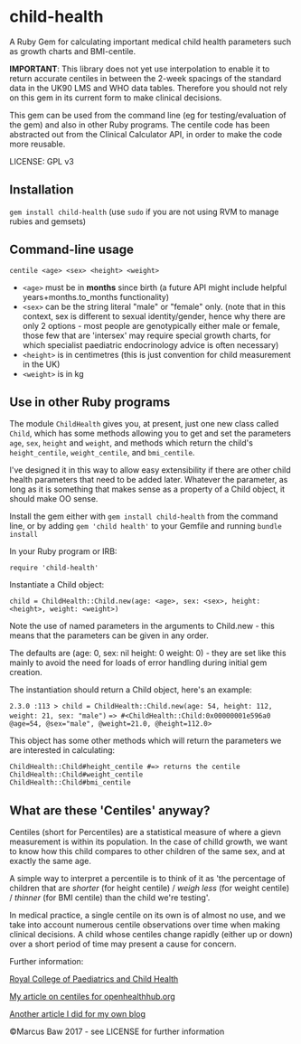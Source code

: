 # child-health
A Ruby Gem for calculating important medical child health parameters such as growth charts and BMI-centile.

**IMPORTANT**: This library does not yet use interpolation to enable it to return accurate centiles in between the 2-week spacings of the standard data in the UK90 LMS and WHO data tables. Therefore you should not rely on this gem in its current form to make clinical decisions.

This gem can be used from the command line (eg for testing/evaluation of the gem) and also in other Ruby programs. The centile code has been abstracted out from the Clinical Calculator API, in order to make the code more reusable.

LICENSE: GPL v3

## Installation

`gem install child-health`
(use `sudo` if you are not using RVM to manage rubies and gemsets)

## Command-line usage

`centile <age> <sex> <height> <weight>`

* `<age>` must be in **months** since birth (a future API might include helpful years+months.to_months functionality)
* `<sex>` can be the string literal "male" or "female" only. (note that in this context, sex is different to sexual identity/gender, hence why there are only 2 options - most people are genotypically either male or female, those few that are 'intersex' may require special growth charts, for which specialist paediatric endocrinology advice is often necessary)
* `<height>` is in centimetres (this is just convention for child measurement in the UK)
* `<weight>` is in kg

## Use in other Ruby programs

The module `ChildHealth` gives you, at present, just one new class called `Child`, which has some methods allowing you to get and set the parameters `age`, `sex`, `height` and `weight`, and methods which return the child's `height_centile`, `weight_centile`, and `bmi_centile`.

I've designed it in this way to allow easy extensibility if there are other child health parameters that need to be added later. Whatever the parameter, as long as it is something that makes sense as a property of a Child object, it should make OO sense.

Install the gem either with `gem install child-health` from the command line, or by adding `gem 'child health'` to your Gemfile and running `bundle install`

In your Ruby program or IRB:

`require 'child-health'` 

Instantiate a Child object:

`child = ChildHealth::Child.new(age: <age>, sex: <sex>, height: <height>, weight: <weight>)`

Note the use of named parameters in the arguments to Child.new - this means that the parameters can be given in any order. 

The defaults are (age: 0, sex: nil height: 0 weight: 0) - they are set like this mainly to avoid the need for loads of error handling during initial gem creation.

The instantiation should return a Child object, here's an example:

`2.3.0 :113 > child = ChildHealth::Child.new(age: 54, height: 112, weight: 21, sex: "male")`
`=> #<ChildHealth::Child:0x00000001e596a0 @age=54, @sex="male", @weight=21.0, @height=112.0>`


This object has some other methods which will return the parameters we are interested in calculating:

`ChildHealth::Child#height_centile #=> returns the centile`   
`ChildHealth::Child#weight_centile`   
`ChildHealth::Child#bmi_centile`   

## What are these 'Centiles' anyway?
Centiles (short for Percentiles) are a statistical measure of where a gievn measurement is within its population. In the case of chilld growth, we want to know how this child compares to other children of the same sex, and at exactly the same age.

A simple way to interpret a percentile is to think of it as 'the percentage of children that are *shorter* (for height centile) / *weigh less* (for weight centile) / *thinner* (for BMI centile) than the child we're testing'.

In medical practice, a single centile on its own is of almost no use, and we take into account numerous centile observations over time when making clinical decisions. A child whose centiles change rapidly (either up or down) over a short period of time may present a cause for concern.

Further information:

[Royal College of Paediatrics and Child Health](http://www.rcpch.ac.uk/growthcharts/)

[My article on centiles for openhealthhub.org](https://www.openhealthhub.org/t/centile-part-1-what-are-centiles/463)

[Another article I did for my own blog](http://www.bawmedical.co.uk/centiles-doing-them-in-code-part-1.html)

©Marcus Baw 2017 - see LICENSE for further information
